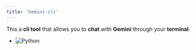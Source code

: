 ```yaml
---
title: 'Gemini-cli' 
---
```


This a **cli tool** that allows you to **chat** with **Gemini** through your **terminal**.
- ![Python](https://img.shields.io/badge/Python-8A2BE2)
